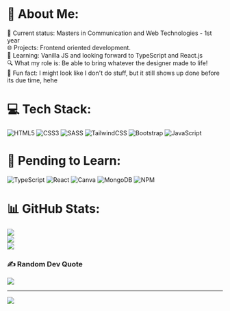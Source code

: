 # 💫 About Me:
🚀 Current status: Masters in Communication and Web Technologies - 1st year<br>🌐 Projects: Frontend oriented development.<br>📘 Learning: Vanilla JS and looking forward to TypeScript and React.js<br>🔍 What my role is: Be able to bring whatever the designer made to life! <br>🌟 Fun fact: I might look like I don't do stuff, but it still shows up done before its due time, hehe



# 💻 Tech Stack:
![HTML5](https://img.shields.io/badge/html5-%23E34F26.svg?style=for-the-badge&logo=html5&logoColor=white) ![CSS3](https://img.shields.io/badge/css3-%231572B6.svg?style=for-the-badge&logo=css3&logoColor=white)  ![SASS](https://img.shields.io/badge/SASS-hotpink.svg?style=for-the-badge&logo=SASS&logoColor=white) ![TailwindCSS](https://img.shields.io/badge/tailwindcss-%2338B2AC.svg?style=for-the-badge&logo=tailwind-css&logoColor=white) ![Bootstrap](https://img.shields.io/badge/bootstrap-%23563D7C.svg?style=for-the-badge&logo=bootstrap&logoColor=white) ![JavaScript](https://img.shields.io/badge/javascript-%23323330.svg?style=for-the-badge&logo=javascript&logoColor=%23F7DF1E) 

# 📖 Pending to Learn:
![TypeScript](https://img.shields.io/badge/TypeScript-007ACC.svg?style=for-the-badge&logo=TypeScript&logoColor=white)
![React](https://img.shields.io/badge/react-%2320232a.svg?style=for-the-badge&logo=react&logoColor=%2361DAFB) ![Canva](https://img.shields.io/badge/Canva-%2300C4CC.svg?style=for-the-badge&logo=Canva&logoColor=white) 
![MongoDB](https://img.shields.io/badge/MongoDB-%234ea94b.svg?style=for-the-badge&logo=mongodb&logoColor=white)
![NPM](https://img.shields.io/badge/NPM-%23CB3837.svg?style=for-the-badge&logo=npm&logoColor=white)

# 📊 GitHub Stats:
![](https://github-readme-stats.vercel.app/api?username=rcsilva211&theme=dark&hide_border=false&include_all_commits=false&count_private=false)<br/>
![](https://github-readme-streak-stats.herokuapp.com/?user=rcsilva211&theme=dark&hide_border=false)<br/>
![](https://github-readme-stats.vercel.app/api/top-langs/?username=rcsilva211&theme=dark&hide_border=false&include_all_commits=false&count_private=false&layout=compact)

### ✍️ Random Dev Quote
![](https://quotes-github-readme.vercel.app/api?type=horizontal&theme=radical)

---
[![](https://visitcount.itsvg.in/api?id=rcsilva211&icon=2&color=4)](https://visitcount.itsvg.in)
